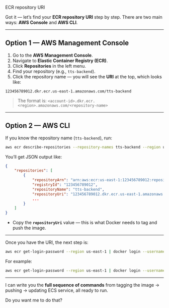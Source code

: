 ECR repository URI

Got it — let’s find your **ECR repository URI** step by step. There are two main ways: **AWS Console** and **AWS CLI**.

---

## **Option 1 — AWS Management Console**

1. Go to the **AWS Management Console**.
2. Navigate to **Elastic Container Registry (ECR)**.
3. Click **Repositories** in the left menu.
4. Find your repository (e.g., `tts-backend`).
5. Click the repository name — you will see the **URI** at the top, which looks like:

```
123456789012.dkr.ecr.us-east-1.amazonaws.com/tts-backend
```

> The format is: `<account-id>.dkr.ecr.<region>.amazonaws.com/<repository-name>`

---

## **Option 2 — AWS CLI**

If you know the repository name (`tts-backend`), run:

```bash
aws ecr describe-repositories --repository-names tts-backend --region us-east-1
```

You’ll get JSON output like:

```json
{
    "repositories": [
        {
            "repositoryArn": "arn:aws:ecr:us-east-1:123456789012:repository/tts-backend",
            "registryId": "123456789012",
            "repositoryName": "tts-backend",
            "repositoryUri": "123456789012.dkr.ecr.us-east-1.amazonaws.com/tts-backend",
            ...
        }
    ]
}
```

* Copy the **`repositoryUri`** value — this is what Docker needs to tag and push the image.

---

Once you have the URI, the next step is:

```bash
aws ecr get-login-password --region us-east-1 | docker login --username AWS --password-stdin <repository-uri without repo name>
```

For example:

```bash
aws ecr get-login-password --region us-east-1 | docker login --username AWS --password-stdin 123456789012.dkr.ecr.us-east-1.amazonaws.com
```

---

I can write you the **full sequence of commands** from tagging the image → pushing → updating ECS service, all ready to run.

Do you want me to do that?
